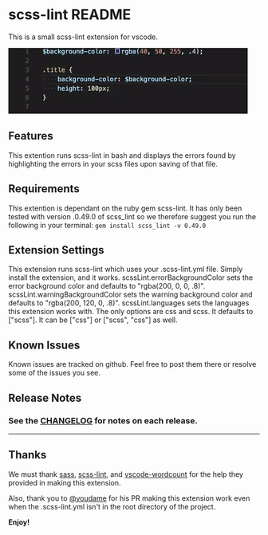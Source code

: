 # scss-lint README

This is a small scss-lint extension for vscode.

![Alt text](images/demo.gif?raw=true "Demo Gif")

## Features

This extention runs scss-lint in bash and displays the errors found by highlighting the errors in your scss files upon saving of that file.

## Requirements

This extention is dependant on the ruby gem scss-lint. It has only been tested with version .0.49.0 of scss_lint so we therefore suggest you run the following in your terminal:
`gem install scss_lint -v 0.49.0`

## Extension Settings

This extension runs scss-lint which uses your .scss-lint.yml file. Simply install the extension, and it works.
scssLint.errorBackgroundColor sets the error background color and defaults to "rgba(200, 0, 0, .8)".
scssLint.warningBackgroundColor sets the warning background color and defaults to "rgba(200, 120, 0, .8)".
scssLint.languages sets the languages this extension works with. The only options are css and scss. It defaults to ["scss"]. It can be ["css"] or ["scss", "css"] as well.

## Known Issues

Known issues are tracked on github. Feel free to post them there or resolve some of the issues you see.

## Release Notes

### See the [CHANGELOG](CHANGELOG.md) for notes on each release.

-----------------------------------------------------------------------------------------------------------

## Thanks

We must thank [sass](http://sass-lang.com), [scss-lint](https://github.com/brigade/scss-lint), and [vscode-wordcount](https://github.com/Microsoft/vscode-wordcount) for the help they provided in making this extension.

Also, thank you to [@youdame](https://github.com/yoodame) for his PR making this extension work even when the .scss-lint.yml isn't in the root directory of the project.

**Enjoy!**
